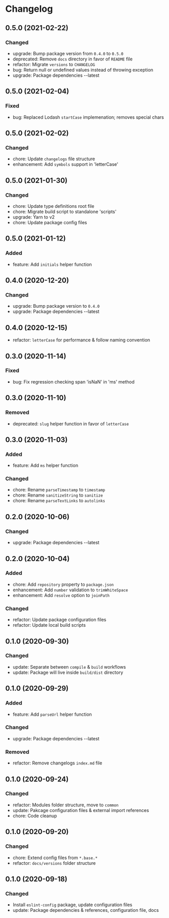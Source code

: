 # Changelog

## 0.5.0 (2021-02-22)

### Changed

- upgrade: Bump package version from `0.4.0` to `0.5.0`
- deprecated: Remove `docs` directory in favor of `README` file
- refactor: Migrate `versions` to `CHANGELOG`
- bug: Return null or undefined values instead of throwing exception
- upgrade: Package dependencies --latest

## 0.5.0 (2021-02-04)

### Fixed

- bug: Replaced Lodash `startCase` implemenation; removes special chars

## 0.5.0 (2021-02-02)

### Changed

- chore: Update `changelogs` file structure
- enhancement: Add `symbols` support in 'letterCase'

## 0.5.0 (2021-01-30)

### Changed

- chore: Update type definitions root file
- chore: Migrate build script to standalone 'scripts'
- upgrade: Yarn to v2
- chore: Update package config files

## 0.5.0 (2021-01-12)

### Added

- feature: Add `initials` helper function

## 0.4.0 (2020-12-20)

### Changed

- upgrade: Bump package version to `0.4.0`
- upgrade: Package dependencies --latest

## 0.4.0 (2020-12-15)

- refactor: `letterCase` for performance & follow naming convention

## 0.3.0 (2020-11-14)

### Fixed

- bug: Fix regression checking span 'isNaN' in 'ms' method

## 0.3.0 (2020-11-10)

### Removed

- deprecated: `slug` helper function in favor of `letterCase`

## 0.3.0 (2020-11-03)

### Added

- feature: Add `ms` helper function

### Changed

- chore: Rename `parseTimestamp` to `timestamp`
- chore: Rename `sanitizeString` to `sanitize`
- chore: Rename `parseTextLinks` to `autolinks`

## 0.2.0 (2020-10-06)

### Changed

- upgrade: Package dependencies --latest

## 0.2.0 (2020-10-04)

### Added

- chore: Add `repository` property to `package.json`
- enhancement: Add `number` validation to `trimWhiteSpace`
- enhancement: Add `resolve` option to `joinPath`

### Changed

- refactor: Update package configuration files
- refactor: Update local build scripts

## 0.1.0 (2020-09-30)

### Changed

- update: Separate between `compile` & `build` workflows
- update: Package will live inside `build/dist` directory

## 0.1.0 (2020-09-29)

### Added

- feature: Add `parseUrl` helper function

### Changed

- upgrade: Package dependencies --latest

### Removed

- refactor: Remove changelogs `index.md` file

## 0.1.0 (2020-09-24)

### Changed

- refactor: Modules folder structure, move to `common`
- update: Pakcage configuration files & external import references
- chore: Code cleanup

## 0.1.0 (2020-09-20)

### Changed

- chore: Extend config files from `*.base.*`
- refactor: `docs/versions` folder structure

## 0.1.0 (2020-09-18)

### Changed

- Install `eslint-config` package, update configuration files
- update: Package dependencies & references, configuration file, docs
